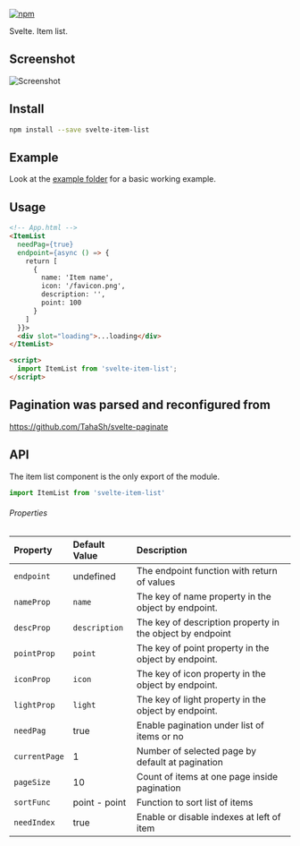 [![npm][npm]][npm-url]

Svelte. Item list.

## Screenshot

![Screenshot](https://raw.githubusercontent.com/Zimtir/svelte-item-list/master/assets/example.png 'Screenshot')

## Install

```bash
npm install --save svelte-item-list
```

## Example

Look at the [example folder][example-folder-url] for a basic working example.

## Usage

```html
<!-- App.html -->
<ItemList
  needPag={true}
  endpoint={async () => {
    return [
      {
        name: 'Item name',
        icon: '/favicon.png',
        description: '',
        point: 100
      }
    ]
  }}>
  <div slot="loading">...loading</div>
</ItemList>

<script>
  import ItemList from 'svelte-item-list';
</script>
```

## Pagination was parsed and reconfigured from

https://github.com/TahaSh/svelte-paginate

## API

The item list component is the only export of the module.

```javascript
import ItemList from 'svelte-item-list'
```

###### Properties

| Property      | Default Value | Description                                               |
| :------------ | :------------ | :-------------------------------------------------------- |
| `endpoint`    | undefined     | The endpoint function with return of values               |
| `nameProp`    | `name`        | The key of name property in the object by endpoint.       |
| `descProp`    | `description` | The key of description property in the object by endpoint |
| `pointProp`   | `point`       | The key of point property in the object by endpoint.      |
| `iconProp`    | `icon`        | The key of icon property in the object by endpoint.       |
| `lightProp`   | `light`       | The key of light property in the object by endpoint.      |
| `needPag`     | true          | Enable pagination under list of items or no               |
| `currentPage` | 1             | Number of selected page by default at pagination          |
| `pageSize`    | 10            | Count of items at one page inside pagination              |
| `sortFunc`    | point - point | Function to sort list of items                            |
| `needIndex`   | true          | Enable or disable indexes at left of item                 |

[npm]: https://img.shields.io/npm/v/svelte-item-list.svg
[npm-url]: https://npmjs.com/package/svelte-item-list
[example-folder-url]: https://github.com/Zimtir/svelte-item-list/tree/master/example
